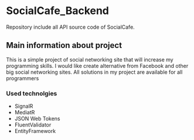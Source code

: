 # SocialCafe_Backend
Repository include all API source code of SocialCafe.

## Main information about project
This is a simple project of social networking site that will increase my programming skills.
I would like create alternative from Facebook and other big social networking sites.
All solutions in my project are available for all programmers

### Used technolgies
* SignalR
* MediatR
* JSON Web Tokens
* FluentValidator
* EntityFramework

